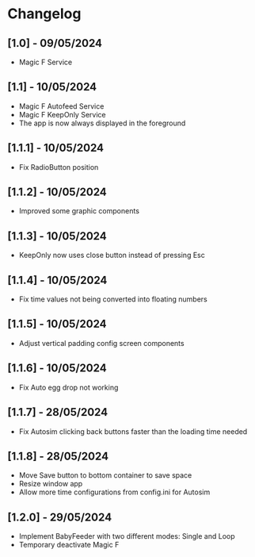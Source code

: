 # Changelog

## [1.0] - 09/05/2024

- Magic F Service

## [1.1] - 10/05/2024

- Magic F Autofeed Service
- Magic F KeepOnly Service
- The app is now always displayed in the foreground

## [1.1.1] - 10/05/2024

- Fix RadioButton position

## [1.1.2] - 10/05/2024

- Improved some graphic components

## [1.1.3] - 10/05/2024

- KeepOnly now uses close button instead of pressing Esc

## [1.1.4] - 10/05/2024

- Fix time values not being converted into floating numbers

## [1.1.5] - 10/05/2024

- Adjust vertical padding config screen components

## [1.1.6] - 10/05/2024

- Fix Auto egg drop not working

## [1.1.7] - 28/05/2024

- Fix Autosim clicking back buttons faster than the loading time needed

## [1.1.8] - 28/05/2024

- Move Save button to bottom container to save space
- Resize window app
- Allow more time configurations from config.ini for Autosim

## [1.2.0] - 29/05/2024

- Implement BabyFeeder with two different modes: Single and Loop
- Temporary deactivate Magic F